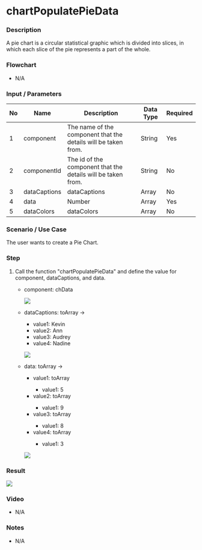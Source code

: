 # chartPopulatePieData

### Description

A pie chart is a circular statistical graphic which is divided into slices, in which each slice of the pie represents a part of the whole.

### Flowchart

- N/A 

### Input / Parameters

| No | Name | Description | Data Type | Required |
| ------ | ------ | ------ |------ | ------ |
| 1 | component | The name of the component that the details will be taken from. | String | Yes |
| 2 | componentId | The id of the component that the details will be taken from. | String | No |
| 3 | dataCaptions | dataCaptions | Array | No |
| 4 | data | Number | Array | Yes |
| 5 | dataColors | dataColors | Array | No |

### Scenario / Use Case

The user wants to create a Pie Chart.

### Step

1. Call the function "chartPopulatePieData" and define the value for component, dataCaptions, and data.
   <br>
   <ul>
   <li>component: chData</li>
  
   ![](../../../../document/function/Chart/chartPopulatePieData/chartPopulatePieData-step-1.png?raw=true)
   
   <li>dataCaptions: toArray -></li> 
                            <ul>
                            <li>value1: Kevin </li>
                            <li>value2: Ann  </li>
                            <li>value3: Audrey  </li>
                            <li>value4: Nadine </li> 
                            </ul>
   
   ![](../../../../document/function/Chart/chartPopulatePieData/chartPopulatePieData-step-2.png?raw=true)
   
   </li><li>data: toArray -></li> 
                          <ul>
                          <li>value1: toArray </li>
                          <ul>
                          <li>value1: 5 </li>
                          </ul>
                          <li>value2: toArray </li>
                          <ul>
                          <li>value1: 9 </li>
                          </ul>
                          <li>value3: toArray </li>
                          <ul>
                          <li>value1: 8 </li>
                          </ul>
                          <li>value4: toArray </li>
                          <ul>
                          <li>value1: 3 </li>
                          </ul>
                          </ul>
  
   ![](../../../../document/function/Chart/chartPopulatePieData/chartPopulatePieData-step-3.png?raw=true)
    
### Result

 ![](../../../../document/function/Chart/chartPopulatePieData/chartPopulatePieData-result-1.png?raw=true)
 
### Video

- N/A

<!--[![Video](http://i.imgur.com/Ot5DWAW.png)](https://youtu.be/StTqXEQ2l-Y?t=35s)-->

### Notes

- N/A